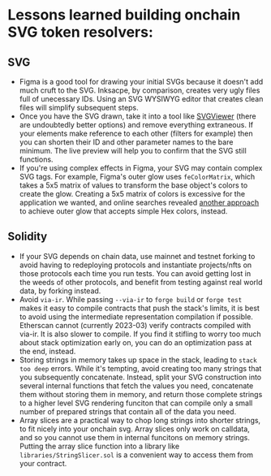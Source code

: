 # Lessons learned building onchain SVG token resolvers: 

## SVG
- Figma is a good tool for drawing your initial SVGs because it doesn't add much cruft to the SVG. Inksacpe, by comparison, creates very ugly files full of unecessary IDs. Using an SVG WYSIWYG editor that creates clean files will simplify subsequent steps.
- Once you have the SVG drawn, take it into a tool like [SVGViewer](https://www.svgviewer.dev/) (there are undoubtedly better options) and remove everything extraneous. If your elements make reference to each other (filters for example) then you can shorten their ID and other parameter names to the bare minimum. The live preview will help you to confirm that the SVG still functions. 
- If you're using complex effects in Figma, your SVG may contain complex SVG tags. For example, Figma's outer glow uses `feColorMatrix`, which takes a 5x5 matrix of values to transform the base object's colors to create the glow. Creating a 5x5 matrix of colors is excessive for the application we wanted, and online searches revealed [another approach](https://codepen.io/dipscom/pen/mVYjPw) to achieve outer glow that accepts simple Hex colors, instead.

## Solidity
- If your SVG depends on chain data, use mainnet and testnet forking to avoid having to redeploying protocols and instantiate projects/nfts on those protocols each time you run tests. You can avoid getting lost in the weeds of other protocols, and benefit from testing against real world data, by forking instead.
- Avoid `via-ir`. While passing `--via-ir` to `forge build` or `forge test` makes it easy to compile contracts that push the stack's limits, it is best to avoid using the intermediate representation compilation if possible. Etherscan cannot (currently 2023-03) verify contracts compiled with via-ir. It is also slower to compile. If you find it stifling to worry too much about stack optimization early on, you can do an optimization pass at the end, instead. 
- Storing strings in memory takes up space in the stack, leading to `stack too deep` errors. While it's tempting, avoid creating too many strings that you subsequently concatenate. Instead, split your SVG construction into several internal functions that fetch the values you need, concatenate them without storing them in memory, and return those complete strings to a higher level SVG rendering funciton that can compile only a small number of prepared strings that contain all of the data you need.
- Array slices are a practical way to chop long strings into shorter strings, to fit nicely into your onchain svg. Array slices only work on calldata, and so you cannot use them in internal funcitons on memory strings. Putting the array slice function into a library like `libraries/StringSlicer.sol` is a convenient way to access them from your contract. 